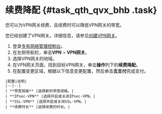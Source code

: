 # 续费降配 {#task_qth_qvx_bhb .task}

您可以为VPN网关续费，且续费时可以降低VPN网关的带宽。

您已经创建了VPN网关。详细信息，请参见[创建VPN网关](cn.zh-CN/用户指南/管理VPN网关/创建VPN网关.md#)。

1.   登录[专有网络管理控制台](https://vpcnext.console.aliyun.com/nat/)。 
2.   在左侧导航栏，单击**VPN** \> **VPN网关**。 
3.   选择VPN网关的地域。 
4.   在VPN网关页面，找到目标VPN网关，单击**操作**列下的**续费降配**。 
5.   在配置变更区域，根据以下信息变更配置，然后单击**去支付**完成支付。 

    |配置|说明|
    |--|--|
    | **带宽规格** |选择新的带宽规格。|
    | **IPsec-VPN** |选择开启或关闭IPsec-VPN。|
    | **SSL-VPN** |选择开启或关闭SSL-VPN。|
    | **续费时长** |选择续费的时长。|


